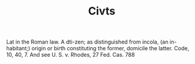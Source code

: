 ---
title: Civts
letter: C
permalink: "/definitions/bld-civts.html"
body: Lat in the Roman law. A dti-zen; as distinguished from incola, (an in-habitant;)
  origin or birth constituting the former, domicile the latter. Code, 10, 40, 7. And
  see U. S. v. Rhodes, 27 Fed. Cas. 788
published_at: '2018-07-07'
source: Black's Law Dictionary 2nd Ed (1910)
layout: post
---